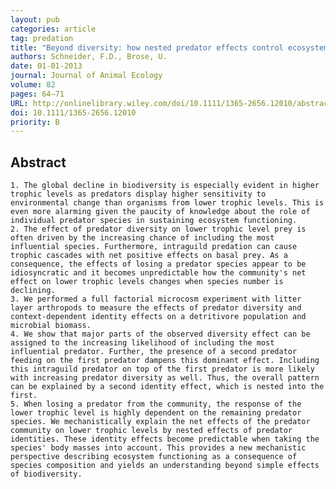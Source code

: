 ```yaml
---
layout: pub
categories: article
tag: predation
title: "Beyond diversity: how nested predator effects control ecosystem functions"
authors: Schneider, F.D., Brose, U.
date: 01-01-2013
journal: Journal of Animal Ecology
volume: 82
pages: 64–71
URL: http://onlinelibrary.wiley.com/doi/10.1111/1365-2656.12010/abstract
doi: 10.1111/1365-2656.12010
priority: B
---
```


## Abstract

	1. The global decline in biodiversity is especially evident in higher trophic levels as predators display higher sensitivity to environmental change than organisms from lower trophic levels. This is even more alarming given the paucity of knowledge about the role of individual predator species in sustaining ecosystem functioning.
    2. The effect of predator diversity on lower trophic level prey is often driven by the increasing chance of including the most influential species. Furthermore, intraguild predation can cause trophic cascades with net positive effects on basal prey. As a consequence, the effects of losing a predator species appear to be idiosyncratic and it becomes unpredictable how the community's net effect on lower trophic levels changes when species number is declining.
    3. We performed a full factorial microcosm experiment with litter layer arthropods to measure the effects of predator diversity and context-dependent identity effects on a detritivore population and microbial biomass.
    4. We show that major parts of the observed diversity effect can be assigned to the increasing likelihood of including the most influential predator. Further, the presence of a second predator feeding on the first predator dampens this dominant effect. Including this intraguild predator on top of the first predator is more likely with increasing predator diversity as well. Thus, the overall pattern can be explained by a second identity effect, which is nested into the first.
    5. When losing a predator from the community, the response of the lower trophic level is highly dependent on the remaining predator species. We mechanistically explain the net effects of the predator community on lower trophic levels by nested effects of predator identities. These identity effects become predictable when taking the species' body masses into account. This provides a new mechanistic perspective describing ecosystem functioning as a consequence of species composition and yields an understanding beyond simple effects of biodiversity.